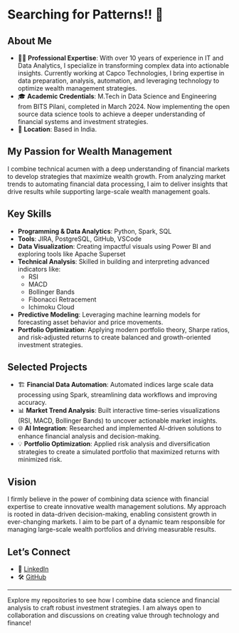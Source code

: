 # Searching for Patterns!! 💭

## About Me

- 👩‍💻 **Professional Expertise**: With over 10 years of experience in IT and Data Analytics, I specialize in transforming complex data into actionable insights. Currently working at Capco Technologies, I bring expertise in data preparation, analysis, automation, and leveraging technology to optimize wealth management strategies.
- 🎓 **Academic Credentials**: M.Tech in Data Science and Engineering from BITS Pilani, completed in March 2024. Now implementing the open source data science tools to achieve a deeper understanding of financial systems and investment strategies.
- 📍 **Location**: Based in India.

## My Passion for Wealth Management

I combine technical acumen with a deep understanding of financial markets to develop strategies that maximize wealth growth. From analyzing market trends to automating financial data processing, I aim to deliver insights that drive results while supporting large-scale wealth management goals.

## Key Skills

- **Programming & Data Analytics**: Python, Spark, SQL
- **Tools**: JIRA, PostgreSQL, GitHub, VSCode
- **Data Visualization**: Creating impactful visuals using Power BI and exploring tools like Apache Superset
- **Technical Analysis**: Skilled in building and interpreting advanced indicators like:
  - RSI
  - MACD 
  - Bollinger Bands 
  - Fibonacci Retracement 
  - Ichimoku Cloud
- **Predictive Modeling**: Leveraging machine learning models for forecasting asset behavior and price movements.
- **Portfolio Optimization**: Applying modern portfolio theory, Sharpe ratios, and risk-adjusted returns to create balanced and growth-oriented investment strategies.

## Selected Projects

- 🏗 **Financial Data Automation**: Automated indices large scale data processing using Spark, streamlining data workflows and improving accuracy.
- 📊 **Market Trend Analysis**: Built interactive time-series visualizations (RSI, MACD, Bollinger Bands) to uncover actionable market insights.
- 🌐 **AI Integration**: Researched and implemented AI-driven solutions to enhance financial analysis and decision-making.
- 💡 **Portfolio Optimization**: Applied risk analysis and diversification strategies to create a simulated portfolio that maximized returns with minimized risk.

## Vision

I firmly believe in the power of combining data science with financial expertise to create innovative wealth management solutions. My approach is rooted in data-driven decision-making, enabling consistent growth in ever-changing markets. I aim to be part of a dynamic team responsible for managing large-scale wealth portfolios and driving measurable results.

## Let’s Connect

- 💼 [LinkedIn](https://www.linkedin.com/)
- 🛠 [GitHub](https://github.com/)

---
Explore my repositories to see how I combine data science and financial analysis to craft robust investment strategies. I am always open to collaboration and discussions on creating value through technology and finance!
